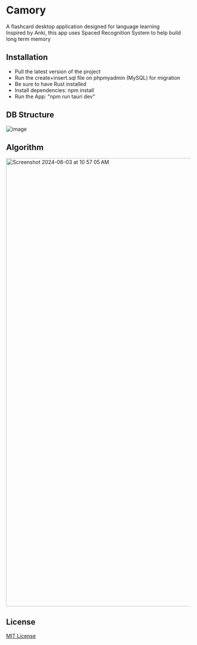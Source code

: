 # Camory

A flashcard desktop application designed for language learning <br>
Inspired by Anki, this app uses Spaced Recognition System to help build long term memory

## Installation

- Pull the latest version of the project
- Run the create+insert.sql file on phpmyadmin (MySQL) for migration
- Be sure to have Rust installed
- Install dependencies: npm install
- Run the App: "npm run tauri dev"

## DB Structure
![image](https://github.com/Artificed/Camory/assets/145787744/7afa4137-1ca1-46bd-8aa9-8c60ef9fec91)

## Algorithm
<img width="1223" alt="Screenshot 2024-06-03 at 10 57 05 AM" src="https://github.com/Artificed/Camory/assets/145787744/93c76f9b-4d98-455a-bfa5-a208b0e11f59">

## License

[MIT License](LICENSE)
